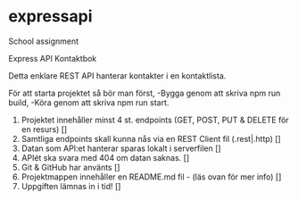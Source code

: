 # expressapi

School assignment

Express API Kontaktbok

Detta enklare REST API hanterar kontakter i en kontaktlista.

För att starta projektet så bör man först,
-Bygga genom att skriva npm run build,
-Köra genom att skriva npm run start.

1. Projektet innehåller minst 4 st. endpoints (GET, POST, PUT & DELETE för en resurs) []
2. Samtliga endpoints skall kunna nås via en REST Client fil (.rest|.http) []
3. Datan som API:et hanterar sparas lokalt i serverfilen []
4. APIét ska svara med 404 om datan saknas. []
5. Git & GitHub har använts []
6. Projektmappen innehåller en README.md fil - (läs ovan för mer info) []
7. Uppgiften lämnas in i tid! []
